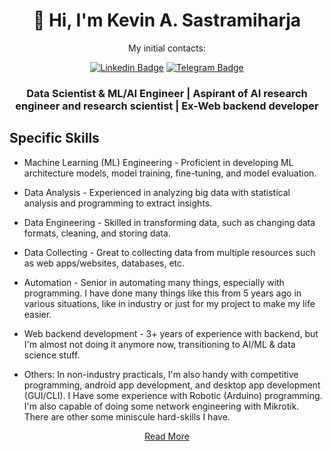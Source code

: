 <!-- ### Hi there 👋 -->

<!--
**KevinAS28/KevinAS28** is a ✨ _special_ ✨ repository because its `README.md` (this file) appears on your GitHub profile.

Here are some ideas to get you started:

- 🔭 I’m currently working on ...
- 🌱 I’m currently learning ...
- 👯 I’m looking to collaborate on ...
- 🤔 I’m looking for help with ...
- 💬 Ask me about ...
- 📫 How to reach me: ...
- 😄 Pronouns: ...
- ⚡ Fun fact: ...
-->

<h1 align="center">👋 Hi, I'm Kevin A. Sastramiharja</h1>

<div align="center">
My initial contacts:

[![Linkedin Badge](https://img.shields.io/badge/-LinkedIn-0e76a8?style=flat-square&logo=Linkedin&logoColor=white)](https://linkedin.com/in/kevinas28)
[![Telegram Badge](https://img.shields.io/badge/-Telegram-0088cc?style=flat-square&logo=Telegram&logoColor=white)](https://t.me/KevinAS28)

</div>

<h3 align="center">Data Scientist & ML/AI Engineer | Aspirant of AI research engineer and research scientist | Ex-Web backend developer </h3>

<!-- ### Contents: -->
  <!-- - [Specific skills](#specific-skills) -->
  <!-- - [Other projects](#other-projects)   
  - [Tools](#tools) -->
  <!-- - [About me](#about-me) -->
  <!-- - [Fun facts](#fun-facts)
  - [License](#license)  -->

## Specific Skills
  - Machine Learning (ML) Engineering - Proficient in developing ML architecture models, model training, fine-tuning, and model evaluation. 

  - Data Analysis - Experienced in analyzing big data with statistical analysis and programming to extract insights.

  - Data Engineering - Skilled in transforming data, such as changing data formats, cleaning, and storing data.

  - Data Collecting - Great to collecting data from multiple resources such as web apps/websites, databases, etc.

  - Automation - Senior in automating many things, especially with programming. I have done many things like this from 5 years ago in various situations,  like in industry or just for my project to make my life easier.

  - Web backend development - 3+ years of experience with backend, but I'm almost not doing it anymore now, transitioning to AI/ML & data science stuff.

  - Others: In non-industry practicals, I'm also handy with competitive programming, android app development, and desktop app development (GUI/CLI). I Have some experience with Robotic (Arduino) programming. I'm also capable of doing some network engineering with Mikrotik. There are other some miniscule hard-skills I have.

<div align="center">

[Read More](https://github.com/KevinAS28/KevinAS28/blob/main/README_COMPLETE.md)

</div>

<!-- ## About Me -->
